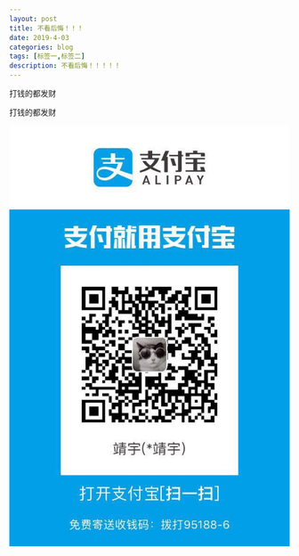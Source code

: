 ```yaml
---
layout: post
title: 不看后悔！！！
date: 2019-4-03
categories: blog
tags: [标签一,标签二]
description: 不看后悔！！！！！
---
```














打钱的都发财

打钱的都发财


![](/img/WechatIMG1.jpeg)













